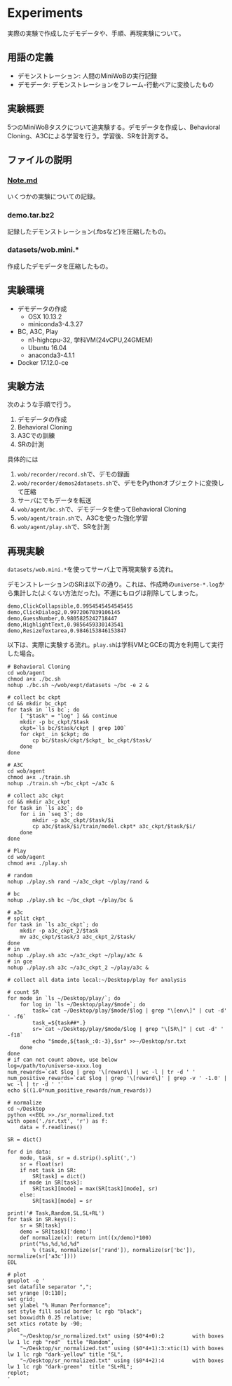 # Experiments
実際の実験で作成したデモデータや、手順、再現実験について。


## 用語の定義
- デモンストレーション: 人間のMiniWoBの実行記録
- デモデータ: デモンストレーションをフレーム-行動ペアに変換したもの


## 実験概要
5つのMiniWoBタスクについて追実験する。デモデータを作成し、Behavioral Cloning、A3Cによる学習を行う。学習後、SRを計測する。


## ファイルの説明
### [Note.md](./Note.md)
いくつかの実験についての記録。

### demo.tar.bz2
記録したデモンストレーション(.fbsなど)を圧縮したもの。

### datasets/wob.mini.*
作成したデモデータを圧縮したもの。


## 実験環境
- デモデータの作成
    - OSX 10.13.2
    - miniconda3-4.3.27
- BC, A3C, Play
    - n1-highcpu-32, 学科VM(24vCPU,24GMEM)
    - Ubuntu 16.04
    - anaconda3-4.1.1
- Docker 17.12.0-ce


## 実験方法
次のような手順で行う。

1. デモデータの作成
1. Behavioral Cloning
1. A3Cでの訓練
1. SRの計測

具体的には

1. `wob/recorder/record.sh`で、デモの録画
1. `wob/recorder/demos2datasets.sh`で、デモをPythonオブジェクトに変換して圧縮
1. サーバにでもデータを転送
1. `wob/agent/bc.sh`で、デモデータを使ってBehavioral Cloning
1. `wob/agent/train.sh`で、A3Cを使った強化学習
1. `wob/agent/play.sh`で、SRを計測


## 再現実験
`datasets/wob.mini.*`を使ってサーバ上で再現実験する流れ。

デモンストレーションのSRは以下の通り。これは、作成時の`universe-*.log`から集計した(よくない方法だった)。不運にもログは削除してしまった。

```
demo,ClickCollapsible,0.9954545454545455
demo,ClickDialog2,0.9972067039106145
demo,GuessNumber,0.9805825242718447
demo,HighlightText,0.9856459330143541
demo,ResizeTextarea,0.9846153846153847
```

以下は、実際に実験する流れ。`play.sh`は学科VMとGCEの両方を利用して実行した場合。

```
# Behavioral Cloning
cd wob/agent
chmod a+x ./bc.sh
nohup ./bc.sh ~/wob/expt/datasets ~/bc -e 2 &

# collect bc ckpt
cd && mkdir bc_ckpt
for task in `ls bc`; do
    [ "$task" = "log" ] && continue
    mkdir -p bc_ckpt/$task
    ckpt=`ls bc/$task/ckpt | grep 100`
    for ckpt_ in $ckpt; do
        cp bc/$task/ckpt/$ckpt_ bc_ckpt/$task/
    done
done

# A3C
cd wob/agent
chmod a+x ./train.sh
nohup ./train.sh ~/bc_ckpt ~/a3c &

# collect a3c ckpt
cd && mkdir a3c_ckpt
for task in `ls a3c`; do
    for i in `seq 3`; do
        mkdir -p a3c_ckpt/$task/$i
        cp a3c/$task/$i/train/model.ckpt* a3c_ckpt/$task/$i/
    done
done

# Play
cd wob/agent
chmod a+x ./play.sh

# random
nohup ./play.sh rand ~/a3c_ckpt ~/play/rand &

# bc
nohup ./play.sh bc ~/bc_ckpt ~/play/bc &

# a3c
# split ckpt
for task in `ls a3c_ckpt`; do
    mkdir -p a3c_ckpt_2/$task
    mv a3c_ckpt/$task/3 a3c_ckpt_2/$task/
done
# in vm
nohup ./play.sh a3c ~/a3c_ckpt ~/play/a3c &
# in gce
nohup ./play.sh a3c ~/a3c_ckpt_2 ~/play/a3c &

# collect all data into local:~/Desktop/play for analysis

# count SR
for mode in `ls ~/Desktop/play/`; do
    for log in `ls ~/Desktop/play/$mode`; do
        task=`cat ~/Desktop/play/$mode/$log | grep "\[env\]" | cut -d' ' -f6` 
        task_=${task##*.}
        sr=`cat ~/Desktop/play/$mode/$log | grep "\[SR\]" | cut -d' ' -f18` 
        echo "$mode,${task_:0:-3},$sr" >>~/Desktop/sr.txt
    done
done
# if can not count above, use below
log=/path/to/universe-xxxx.log
num_rewards=`cat $log | grep '\[reward\] | wc -l | tr -d ' '
num_positive_rewards=`cat $log | grep '\[reward\]' | grep -v ' -1.0' | wc -l | tr -d ' '`
echo $((1.0*num_positive_rewards/num_rewards))

# normalize
cd ~/Desktop
python <<EOL >>./sr_normalized.txt
with open('./sr.txt', 'r') as f:
    data = f.readlines()

SR = dict()

for d in data:
    mode, task, sr = d.strip().split(',')
    sr = float(sr)
    if not task in SR:
        SR[task] = dict()
    if mode in SR[task]:
        SR[task][mode] = max(SR[task][mode], sr)
    else:
        SR[task][mode] = sr

print('# Task,Random,SL,SL+RL')
for task in SR.keys():
    sr = SR[task]
    demo = SR[task]['demo']
    def normalize(x): return int((x/demo)*100)
    print("%s,%d,%d,%d"
        % (task, normalize(sr['rand']), normalize(sr['bc']), normalize(sr['a3c'])))
EOL

# plot 
gnuplot -e '
set datafile separator ",";
set yrange [0:110];
set grid;
set ylabel "% Human Performance";
set style fill solid border lc rgb "black";
set boxwidth 0.25 relative;
set xtics rotate by -90;
plot
    "~/Desktop/sr_normalized.txt" using ($0*4+0):2         with boxes lw 1 lc rgb "red"  title "Random",
    "~/Desktop/sr_normalized.txt" using ($0*4+1):3:xtic(1) with boxes lw 1 lc rgb "dark-yellow" title "SL",
    "~/Desktop/sr_normalized.txt" using ($0*4+2):4         with boxes lw 1 lc rgb "dark-green"  title "SL+RL";
replot;
'
```
